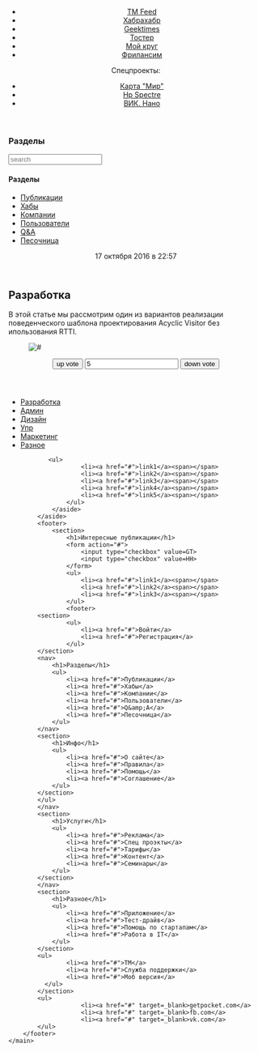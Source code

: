 <!DOCTYPE html>
<html lang=ru>
<head>
<meta charset=utf-8>
<meta name=viewport content="width=device-width, initial-scale=1">
<title>Хабрахабр</title>      
      <header>
	<aside>
        <ul>
            <li><a href=/ >TM Feed</a>
            <li><a href=/ >Хабрахабр</a>
            <li><a href=/ >Geektimes</a>
            <li><a href=/ >Тостер</a>
            <li><a href=/ >Мой круг</a>
            <li><a href=/ >Фрилансим</a>
       </ul>
        <span>Спецпроекты:</span>
        <ul>
            <li><a href=/ >Карта "Мир"</a>
            <li><a href=/ >Нр Spectre </a>
            <li><a href=/ >ВИК. Нано </a>
        </ul>
    </aside>
        </header>
   <main>
   <article>
        <section>
           <h1>Разделы</h1>
                <form action=/ >
                <input type=text name=search placeholder=search>
                <nav>
                <h1>Разделы</h1>
                <ul>
                    <li><a href="#">Публикации</a>
                    <li><a href="#">Хабы</a>
                    <li><a href="#">Компании</a>
                    <li><a href="#">Пользователи</a>
                    <li><a href="#">Q&amp;A</a>
                    <li><a href="#">Песочница</a>
                </ul>
            </nav>
       </section>
       </article>
    
<article>            
    <header>
           <time datetime="2016-10-17 T22:57:00Z">17 октября 2016 в 22:57</time>
            </header>
        <main>
        <article>
        <h2> Разработка</h2>  
        <p>В этой статье мы рассмотрим один из вариантов реализации поведенческого шаблона проектирования Acyclic Visitor без ипользования RTTI.
        </p> 
        <figure>
     <img src=pic_1x.png srcset="pic_2x.png 2x" alt="#">
            </figure>
</article>
            
<section>
                <header>
                    <form action=/ >
                        <button>up vote</button>
                        <input type=text value=5>
                        <button>down vote</button>
                    </form>
                    </header>
     <small></small>
     <aside>
     <h1></h1>
     <aside>
      <nav>
      <ul>
      <li><a href=/ >Разработка</a>
      <li><a href=/ >Админ</a>
      <li><a href=/ >Дизайн</a>
      <li><a href=/ >Упр</a>
      <li><a href=/ >Маркетинг</a>
      <li><a href=/ >Разное</a>
      </ul>
      </nav>
      </aside>

               <ul>
                        <li><a href="#">link1</a><span></span>
                        <li><a href="#">link2</a><span></span>
                        <li><a href="#">link3</a><span></span>
                        <li><a href="#">link4</a><span></span>
                        <li><a href="#">link5</a><span></span>
                    </ul>
                </aside>
            </aside>
            <footer>
                <section>
                    <h1>Интересные публикации</h1>
                    <form action="#">
                        <input type="checkbox" value=GT>
                        <input type="checkbox" value=HH>
                    </form>
                    <ul>
                        <li><a href="#">link1</a><span></span>
                        <li><a href="#">link2</a><span></span>
                        <li><a href="#">link3</a><span></span>
                    </ul>
                    <footer>
            <section>
                    <ul>
                        <li><a href="#">Войти</a>
                        <li><a href="#">Регистрация</a>
                    </ul>
            </section>
            <nav>
                <h1>Разделы</h1>
                <ul>
                    <li><a href="#">Публикации</a>
                    <li><a href="#">Хабы</a>
                    <li><a href="#">Компании</a>
                    <li><a href="#">Пользователи</a>
                    <li><a href="#">Q&amp;A</a>
                    <li><a href="#">Песочница</a>
                </ul>
            </nav>
            <section>
                <h1>Инфо</h1>
                <ul>
                    <li><a href="#">О сайте</a>
                    <li><a href="#">Правила</a>
                    <li><a href="#">Помощь</a>
                    <li><a href="#">Соглашение</a>
                </ul>
            </section>
            </ul>
            </nav>
            <section>
                <h1>Услуги</h1>
                <ul>
                    <li><a href="#">Реклама</a>
                    <li><a href="#">Спец проэкты</a>
                    <li><a href="#">Тарифы</a>
                    <li><a href="#">Контент</a>
                    <li><a href="#">Семинары</a>
                </ul>
            </section>
            </nav>
            <section>
                <h1>Разное</h1>
                <ul>
                    <li><a href="#">Приложение</a>
                    <li><a href="#">Тест-драйв</a>
                    <li><a href="#">Помощь по стартапам</a>
                    <li><a href="#">Работа в ІТ</a>
                </ul>
            </section>
            <ul>
                    <li><a href="#">TM</a>
                    <li><a href="#">Служба поддержки</a>
                    <li><a href="#">Моб версия</a>
              </ul>
            </section>
            <ul>
                        <li><a href="#" target=_blank>getpocket.com</a>
                        <li><a href="#" target=_blank>fb.com</a>
                        <li><a href="#" target=_blank>vk.com</a>
            </ul>
        </footer>
    </main>
</body>
</html>
